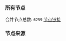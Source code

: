 ### 所有节点
合并节点总数: `6259`
[节点链接](https://github.com/rzhy1/33/raw/master/sub/sub_merge_base64.txt)

### 节点来源
